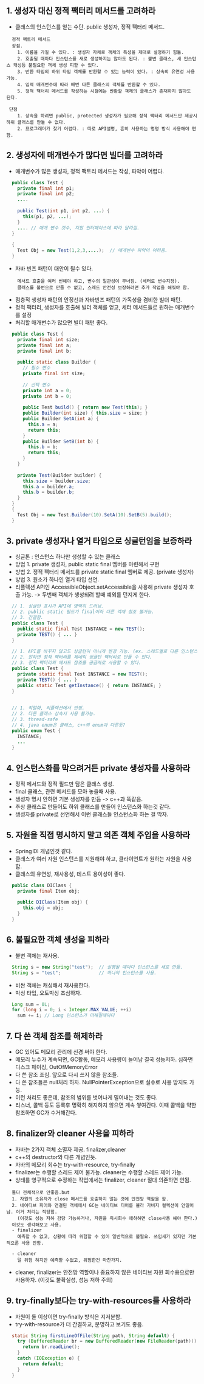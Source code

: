 ## 1. 생성자 대신 정적 팩터리 메서드를 고려하라

  - 클래스의 인스턴스를 얻는 수단. public 생성자, 정적 팩터리 메서드.
```
  정적 팩토리 메서드 
  장점.
    1. 이름을 가질 수 있다. : 생성자 자체로 객체의 특성을 제대로 설명하기 힘듦.
    2. 호출될 때마다 인스턴스를 새로 생성하지는 않아도 된다. : 불변 클래스, 새 인스턴스 캐싱등 불필요한 객체 생성 피할 수 있다.
    3. 반환 타입의 하위 타입 객체를 반환할 수 있는 능력이 있다. : 상속의 유연성 사용 가능.
    4. 입력 매개변수에 따라 매번 다른 클래스의 객체를 반환할 수 있다.
    5. 정적 팩터리 메서드를 작성하는 시점에는 반환할 객체의 클래스가 존재하지 않아도 된다.
    
 단점
    1. 상속을 하려면 public, protected 생성자가 필요해 정적 팩터리 메서드만 제공시 하위 클래스를 만들 수 없다.
    2. 프로그래머가 찾기 어렵다. : 따로 API설명, 흔히 사용하는 명명 방식 사용해야 편함.
```

## 2. 생성자에 매개변수가 많다면 빌더를 고려하라
  
  - 매개변수가 많은 생성자, 정적 팩토리 메서드는 작성, 파악이 어렵다.
```java
  public class Test {
    private final int p1;
    private final int p2;
    ....
    
    public Test(int p1, int p2, ...) {
      this(p1, p2, ...);
    }
    .... // 매개 변수 갯수, 지원 인터페이스에 따라 달라짐.
  }
  
  {
    Test Obj = new Test(1,2,3,....);  // 매개변수 파악이 어려움.
  }
```
  - 자바 빈즈 패턴이 대안이 될수 있다.
```
    메서드 호출을 여러 번해야 하고, 변수의 일관성이 무너짐. (세터로 변수지정).
    클래스를 불변으로 만들 수 없고, 스레드 안전성 보장하려면 추가 작업을 해줘야 함.
```
  - 점층적 생성자 패턴의 안정선과 자바빈즈 패턴의 가독성을 겸비한 빌더 패턴.
  - 정적 팩터리, 생성자를 호출해 빌더 객체를 얻고, 세터 메서드들로 원하는 매개변수를 설정
  - 처리할 매개변수가 많으면 빌더 패턴 좋다.
```java
  public class Test {
    private final int size;
    private final int a;
    private final int b;
   
    public static class Builder {
      // 필수 변수
      private final int size;
      
      // 선택 변수
      private int a = 0;
      private int b = 0;
      
      public Test build() { return new Test(this); }
      public Builder(int size) { this.size = size; }
      public Builder SetA(int a) {
        this.a = a;
        return this;
      }
      public Builder SetB(int b) {
        this.b = b;
        return this;
      }
    }
    
    private Test(Builder builder) {
      this.size = builder.size;
      this.a = builder.a;
      this.b = builder.b;
    }
  }
  {
    Test Obj = new Test.Builder(10).SetA(10).SetB(5).build();
  }
```

## 3. private 생성자나 열거 타입으로 싱글턴임을 보증하라

  - 싱글톤 : 인스턴스 하나만 생성할 수 있는 클래스
  - 방법 1. private 생성자, public static final 멤버를 마련해서 구현
  - 방법 2. 정적 팩터리 메서드를 private static final 멤버로 제공. (private 생성자)
  - 방법 3. 원소가 하나인 열거 타입 선언.
  - 리플렉션 API인 AccessibleObject.setAccessible을 사용해 private 생성자 호출 가능. -> 두번째 객체가 생성되려 할때 예외를 던지게 한다.
```java
  // 1. 싱글턴 표시가 API에 명백히 드러남.
  // 2. public static 필드가 final이라 다른 객체 참조 불가능.
  // 3. 간결함.
  public class Test {
    public static final Test INSTANCE = new TEST();
    private TEST() { ... }
  }
  
  // 1. API를 바꾸지 않고도 싱글턴이 아니게 변경 가능. (ex. 스레드별로 다른 인스턴스를 넘겨주게 할 수 있다.)
  // 2. 원하면 정적 팩터리를 제네릭 싱글턴 팩터리로 만들 수 있다.
  // 3. 정적 팩터리의 메서드 참조를 공급자로 사용할 수 있다.
  public class Test {
    private static final Test INSTANCE = new TEST();
    private TEST() { ... }
    public static Test getInstance() { return INSTANCE; }
  }
  
  
  // 1. 직렬화, 리플렉션에서 안정.
  // 2. 다른 클래스 상속시 사용 불가능.
  // 3. thread-safe
  // 4. java enum은 클래스, c++의 enum과 다른듯?
  public enum Test {
    INSTANCE;
    ...
  }
```

## 4. 인스턴스화를 막으려거든 private 생성자를 사용하라

  - 정적 메서드와 정적 필드만 담은 클래스 생성.
  - final 클래스, 관련 메서드를 모아 놓을때 사용.
  - 생성자 명시 안하면 기본 생성자를 만듬 -> c++과 똑같음.
  - 추상 클래스로 만들어도 하위 클래스를 만들어 인스턴스화 하는것 같다.
  - 생성자를 private로 선언해서 이런 클래스들 인스턴스화 하는 걸 막자.

## 5. 자원을 직접 명시하지 말고 의존 객체 주입을 사용하라

  - Spring DI 개념인것 같다.
  - 클래스가 여러 자원 인스턴스를 지원해야 하고, 클라이언트가 원하는 자원을 사용함.
  - 클래스의 유연성, 재사용성, 테스트 용이성이 좋다.
```java
  public class DIClass {
    private final Item obj;
    
    public DIClass(Item obj) {
      this.obj = obj;
    }
  }
```

## 6. 불필요한 객체 생성을 피하라

  - 불변 객체는 재사용.
```java
  String s = new String("test");  // 실행될 떄마다 인스턴스를 새로 만듦.
  String s = "test";              // 하나의 인스턴스를 사용.
```

  - 비싼 객체는 캐싱해서 재사용한다.
  - 박싱 타입, 오토박싱 조심하자.
```java
  Long sum = 0L;
  for (long i = 0; i < Integer.MAX_VALUE; ++i)
    sum += i; // Long 인스턴스가 더해질때마다 
```

## 7. 다 쓴 객체 참조를 해제하라

  - GC 있어도 메모리 관리에 신경 써야 한다.
  - 메모리 누수가 계속되면, GC활동, 메모리 사용량이 늘어남 결국 성능저하. 심하면 디스크 페이징, OutOfMemoryError
  - 다 쓴 참조 조심. 앞으로 다시 쓰지 않을 참조들.
  - 다 쓴 참조들은 null처리 하자. NullPointerException으로 실수로 사용 방지도 가능.
  - 이런 처리도 좋은데, 참조의 범위를 벗어나게 밀어내는 것도 좋다.
  - 리스너, 콜백 등도 등록후 명확히 해지하지 않으면 계속 쌓여간다. 이때 콜백을 약한 참조하면 GC가 수거해간다.

## 8. finalizer와 cleaner 사용을 피하라

  - 자바는 2가지 객체 소멸자 제공. finalizer,cleaner
  - c++의 destructor와 다른 개념인듯.
  - 자바의 메모리 회수는 try-with-resource, try-finally
  - finalizer는 수행할 스레드 제어 불가능. cleaner는 수행할 스레드 제어 가능.
  - 상태를 영구적으로 수정하는 작업에서는 finalizer, cleaner 절대 의존하면 안됨.
```
  둘다 전체적으로 안좋음.but 
  1. 자원의 소유자가 close 메서드를 호출하지 않는 것에 안전망 역할을 함.
  2. 네이티브 피어와 연결된 객체에서 GC는 네이티브 티어를 몰라 가비지 컬렉션이 안일어남. 이거 처리는 적당함.
    (이것도 성능 저하 감당 가능하거나, 자원을 즉시회수 애햐하면 close사용 해야 한다.)
  이것도 생각해보고 사용.
  - finalizer
    예측할 수 없고, 상황에 따라 위험할 수 있어 일반적으로 불필요. 쓰임새가 있지만 기본적으론 사용 안함.
    
  - cleaner
    덜 위험 하지만 예측할 수없고, 위험한건 마찬가지.
```
  - cleaner, finalizer는 안전망 역할이나 중요하지 않은 네이티브 자원 회수용으로만 사용하자. (이것도 불확실성, 성능 저하 주의)

## 9. try-finally보다는 try-with-resources를 사용하라

  - 자원이 둘 이상이면 try-finally 방식은 지저분함.
  - try-with-resource가 더 간결하교, 분명하고 보기도 좋음.
```java
  static String firstLineOfFile(String path, String default) {
    try (BufferedReader br = new BufferedReader(new FileReader(path))) {
      return br.readLine();
    }
    catch (IOException e) {
      return default;
    }
  }
```
